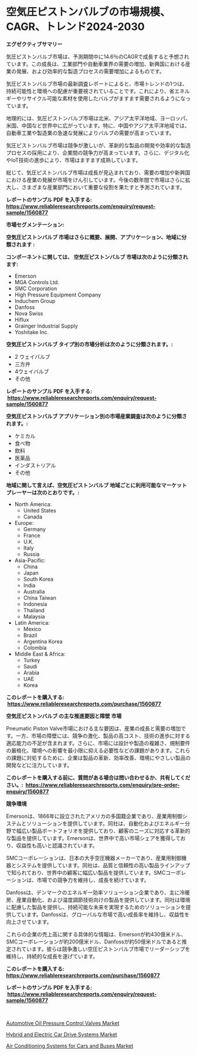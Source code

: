 <p><h1>空気圧ピストンバルブの市場規模、CAGR、トレンド2024-2030</h1></p><p><strong>エグゼクティブサマリー</strong></p>
<p><p>気圧ピストンバルブ市場は、予測期間中に14.6％のCAGRで成長すると予想されています。この成長は、工業部門や自動車業界の需要の増加、新興国における産業の発展、および効率的な製造プロセスの需要増加によるものです。</p><p>気圧ピストンバルブ市場の最新調査レポートによると、市場トレンドの1つは、持続可能性と環境への配慮が重要視されていることです。これにより、省エネルギーやリサイクル可能な素材を使用したバルブがますます需要されるようになっています。</p><p>地理的には、気圧ピストンバルブ市場は北米、アジア太平洋地域、ヨーロッパ、米国、中国など世界中に広がっています。特に、中国やアジア太平洋地域では、自動車工業や製造業の急速な発展によりバルブの需要が高まっています。</p><p>気圧ピストンバルブ市場は競争が激しいが、革新的な製品の開発や効率的な製造プロセスの採用により、企業間の競争力が高まっています。さらに、デジタル化やIoT技術の進歩により、市場はますます成熟しています。</p><p>総じて、気圧ピストンバルブ市場は成長が見込まれており、需要の増加や新興国における産業の発展が市場をけん引しています。今後の数年間で市場はさらに拡大し、さまざまな産業部門において重要な役割を果たすと予測されています。</p></p>
<p><strong>レポートのサンプル PDF を入手する: <a href="https://www.reliableresearchreports.com/enquiry/request-sample/1560877">https://www.reliableresearchreports.com/enquiry/request-sample/1560877</a></strong></p>
<p><strong>市場セグメンテーション:</strong></p>
<p><strong> 空気圧ピストンバルブ 市場はさらに概要、展開、アプリケーション、地域に分類されます :</strong></p>
<p><strong>コンポーネントに関しては、 空気圧ピストンバルブ 市場は次のように分類されます: &nbsp;</strong></p>
<p><ul><li>Emerson</li><li>MGA Controls Ltd.</li><li>SMC Corporation</li><li>High Pressure Equipment Company</li><li>Induchem Group</li><li>Danfoss</li><li>Nova Swiss</li><li>Hiflux</li><li>Grainger Industrial Supply</li><li>Yoshitake Inc.</li></ul></p>
<p><strong> 空気圧ピストンバルブ タイプ別の市場分析は次のように分類されます。:</strong></p>
<p><ul><li>2 ウェイバルブ</li><li>三方弁</li><li>4ウェイバルブ</li><li>その他</li></ul></p>
<p><strong>レポートのサンプル PDF を入手する: &nbsp;<a href="https://www.reliableresearchreports.com/enquiry/request-sample/1560877">https://www.reliableresearchreports.com/enquiry/request-sample/1560877</a></strong></p>
<p><strong> 空気圧ピストンバルブ アプリケーション別の市場産業調査は次のように分類されます。:</strong></p>
<p><ul><li>ケミカル</li><li>食べ物</li><li>飲料</li><li>医薬品</li><li>インダストリアル</li><li>その他</li></ul></p>
<p><strong>地域に関して言えば、空気圧ピストンバルブ 地域ごとに利用可能なマーケットプレーヤーは次のとおりです。:</strong></p>
<p><ul>
    <li>
        North America:
        <ul>
            <li>United States</li>
            <li>Canada</li>
        </ul>
    </li>
    <li>
        Europe:
        <ul>
            <li>Germany</li>
            <li>France</li>
            <li>U.K.</li>
            <li>Italy</li>
            <li>Russia</li>
        </ul>
    </li>
    <li>
        Asia-Pacific:
        <ul>
            <li>China</li>
            <li>Japan</li>
            <li>South Korea</li>
            <li>India</li>
            <li>Australia</li>
            <li>China Taiwan</li>
            <li>Indonesia</li>
            <li>Thailand</li>
            <li>Malaysia</li>
        </ul>
    </li>
    <li>
        Latin America:
        <ul>
            <li>Mexico</li>
            <li>Brazil</li>
            <li>Argentina Korea</li>
            <li>Colombia</li>
        </ul>
    </li>
    <li>
        Middle East & Africa:
        <ul>
            <li>Turkey</li>
            <li>Saudi</li>
            <li>Arabia</li>
            <li>UAE</li>
            <li>Korea</li>
        </ul>
    </li>
    </ul></p>
<p><strong>このレポートを購入する: &nbsp;<a href="https://www.reliableresearchreports.com/purchase/1560877">https://www.reliableresearchreports.com/purchase/1560877</a></strong></p>
<p><strong>空気圧ピストンバルブ の主な推進要因と障壁 市場</strong></p>
<p><p>Pneumatic Piston Valve市場における主な要因は、産業の成長と需要の増加です。一方、市場の障壁には、競争の激化、製品の高コスト、技術の進歩に対する適応能力の不足が含まれます。さらに、市場には設計や製造の複雑さ、規制要件の厳格化、環境への影響を最小限に抑える必要性などの課題があります。これらの課題に対処するために、企業は製品の革新、効率改善、環境にやさしい製品の開発などに注力しています。</p></p>
<p><strong>このレポートを購入する前に、質問がある場合は問い合わせるか、共有してください。:&nbsp; <a href="https://www.reliableresearchreports.com/enquiry/pre-order-enquiry/1560877">https://www.reliableresearchreports.com/enquiry/pre-order-enquiry/1560877</a></strong></p>
<p><strong>競争環境</strong></p>
<p><p>Emersonは、1866年に設立されたアメリカの多国籍企業であり、産業用制御システムとソリューションを提供しています。同社は、自動化およびエネルギー分野で幅広い製品ポートフォリオを提供しており、顧客のニーズに対応する革新的な製品を提供しています。Emersonは、世界中で高い市場シェアを獲得しており、収益性も高いと認識されています。</p><p>SMCコーポレーションは、日本の大手空圧機器メーカーであり、産業用制御機器とシステムを提供しています。同社は、品質と信頼性の高い製品ラインアップで知られており、世界中の顧客に幅広い製品を提供しています。SMCコーポレーションは、市場での競争力を維持し、成長を続けています。</p><p>Danfossは、デンマークのエネルギー効率ソリューション企業であり、主に冷暖房、産業自動化、および温度調節技術向けの製品を提供しています。同社は環境に配慮した製品を提供し、持続可能な未来を実現するためのソリューションを提供しています。Danfossは、グローバルな市場で高い成長率を維持し、収益性を向上させています。</p><p>これらの企業の売上高に関する具体的な情報は、Emersonが約430億米ドル、SMCコーポレーションが約200億米ドル、Danfossが約50億米ドルであると推定されています。彼らは競争激しい空圧ピストンバルブ市場でリーダーシップを維持し、持続的な成長を遂げています。</p></p>
<p><strong>このレポートを購入する: &nbsp; <a href="https://www.reliableresearchreports.com/purchase/1560877">https://www.reliableresearchreports.com/purchase/1560877</a></strong></p>
<p><strong>レポートのサンプル PDF を入手する: &nbsp;<a href="https://www.reliableresearchreports.com/enquiry/request-sample/1560877">https://www.reliableresearchreports.com/enquiry/request-sample/1560877</a></strong><strong></strong></p>
<p>&nbsp;</p>
<p><p><a href="https://gratis-rainforest-2ca.notion.site/Automotive-Oil-Pressure-Control-Valves-Market-Analysis-and-Market-Size-Global-Industry-Overview-Ma-fbdd592b636b4f919a37a490e73a6f5a">Automotive Oil Pressure Control Valves Market</a></p><p><a href="https://metal-farmhouse-e95.notion.site/Hybrid-and-Electric-Car-Drive-Systems-Market-Provides-a-Comprehensive-Analysis-Including-a-Macro-Ove-7bb66aed015b4ed48670bb839b4accbe">Hybrid and Electric Car Drive Systems Market</a></p><p><a href="https://crocus-run-b5a.notion.site/Air-Conditioning-Systems-for-Cars-and-Buses-Market-Challenges-Opportunities-and-Growth-Drivers-an-c996aa1b3c86409b9bcc650a98773b62">Air Conditioning Systems for Cars and Buses Market</a></p></p>